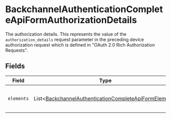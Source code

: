# BackchannelAuthenticationCompleteApiFormAuthorizationDetails

The authorization details. This represents the value of the `authorization_details`
request parameter in the preceding device authorization request which is defined in
"OAuth 2.0 Rich Authorization Requests".



## Fields

| Field                                                                                                                                | Type                                                                                                                                 | Required                                                                                                                             | Description                                                                                                                          |
| ------------------------------------------------------------------------------------------------------------------------------------ | ------------------------------------------------------------------------------------------------------------------------------------ | ------------------------------------------------------------------------------------------------------------------------------------ | ------------------------------------------------------------------------------------------------------------------------------------ |
| `elements`                                                                                                                           | List\<[BackchannelAuthenticationCompleteApiFormElement](../../models/operations/BackchannelAuthenticationCompleteApiFormElement.md)> | :heavy_minus_sign:                                                                                                                   | Elements of this authorization details.<br/>                                                                                         |